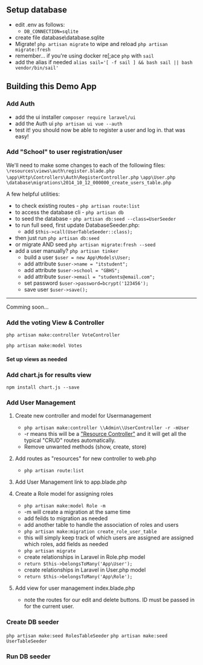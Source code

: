 ## Setup database
 - edit .env as follows:
    - `DB_CONNECTION=sqlite`
 - create file database\database.sqlite
 - Migrate! `php artisan migrate` to wipe and reload `php artisan migrate:fresh`
 - remember... if you're using docker re[;ace `php` with `sail`
 - add the alias if needed `alias sail='[ -f sail ] && bash sail || bash vendor/bin/sail'`

## Building this Demo App

### Add Auth
- add the ui installer `composer require laravel/ui`
- add the Auth ui `php artisan ui vue --auth`
- test it! you should now be able to register a user and log in. that was easy!

### Add "School" to user registration/user
We'll need to make some changes to each of the following files:
`\resources\views\auth\register.blade.php`
`\app\Http\Controllers\Auth\RegisterController.php`
`\app\User.php`
`\database\migrations\2014_10_12_000000_create_users_table.php`

A few helpful utilities:
- to check existing routes - `php artisan route:list`
- to access the database cli - `php artisan db`
- to seed the database - `php artisan db:seed --class=UserSeeder`
- to run full seed, first update DatabaseSeeder.php:
    - add `$this->call(UserTableSeeder::class);`
- then just run `php artisan db:seed`
- or migrate AND seed `php artisan migrate:fresh --seed`
- add a user manually? `php artisan tinker`
    - build a user `$user = new App\Models\User;`
    - add attribute `$user->name = "itstudent";`
    - add attribute `$user->school = "GBHS";`
    - add attribute `$user->email = "students@email.com";`
    - set password `$user->password=bcrypt('123456');`
    - save user `$user->save();`
___
Comming soon...
### Add the voting View & Controller

`php artisan make:controller VoteController`

`php artisan make:model Votes`

#### Set up views as needed

### Add chart.js for results view
`npm install chart.js --save`

### Add User Management
1. Create new controller and model for Usermanagement

    * `php artisan make:controller \\Admin\\UserController -r -mUser`
    * -r means this will be a ["Resource Controller"](https://laravel.com/docs/5.7/controllers#resource-controllers) and it will get all the typical "CRUD" routes automatically. 
    * Remove unwanted methods (show, create, store)
2. Add routes as "resources" for new controller to web.php
    * `php artisan route:list`

2. Add User Management link to app.blade.php

4. Create a Role model for assigning roles
    * `php artisan make:model Role -m`
    * -m will create a migration at the same time
    * add feilds to migration as needed
    * add another table to handle the association of roles and users
    * `php artisan make:migration create_role_user_table`
    * this will simply keep track of which users are assigned are assigned which roles, add fields as needed
    * `php artisan migrate`
    * create relationships in Laravel in Role.php model
    * `return $this->belongsToMany('App\User');`
    * create relationships in Laravel in User.php model
    * `return $this->belongsToMany('App\Role');`
5. Add view for user management index.blade.php
    * note the routes for our edit and delete buttons. ID must be passed in for the current user.

### Create DB seeder
`php artisan make:seed RolesTableSeeder`
`php artisan make:seed UserTableSeeder`

### Run DB seeder